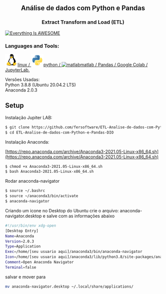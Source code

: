 
<h2 align="center">Análise de dados com Python e Pandas</h3>
<h3 align="center">Extract Transform and Load (ETL)</h2>

[![Everything Is AWESOME](https://i9.ytimg.com/vi_webp/v4SV0CS1qwY/mqdefault.webp?v=613c1819&sqp=CICu8IkG&rs=AOn4CLCyTqfeKHnvpOGD1A8z5TxKrfu-OQ)](https://youtu.be/v4SV0CS1qwY "Everything Is AWESOME")

<h3 align="left">Languages and Tools:</h3>

<p align="left"> 
<a href="https://www.linux.org/" target="_blank"> <img src="https://raw.githubusercontent.com/devicons/devicon/master/icons/linux/linux-original.svg" alt="linux" width="40" height="40"/>linux / </a> 
<a href="https://www.python.org" target="_blank"> <img src="https://raw.githubusercontent.com/devicons/devicon/master/icons/python/python-original.svg" alt="python" width="40" height="40"/>python / </a> 
<a href="https://www.mathworks.com/" target="_blank"> <img src="https://upload.wikimedia.org/wikipedia/commons/2/21/Matlab_Logo.png" alt="matlab" width="40" height="40"/>matlab / </a> 
<a href="https://pandas.pydata.org/pandas-docs/version/0.24/install.html" target="_blank"> Pandas / </a>
<a href="https://colab.research.google.com/" target="_blank"> Google Colab / </a>
<a href="https://jupyter.org/" target="_blank"> JupyterLab. </a>
</p>


Versões Usadas:<br>
Python 3.8.8 (Ubuntu 20.04.2 LTS) <br>
Anaconda 2.0.3 <br>



## Setup

Instalação Jupiter LAB:

```sh
$ git clone https://github.com/fersoftware/ETL-Analise-de-dados-com-Python-e-Pandas-DIO.git
$ cd ETL-Analise-de-dados-com-Python-e-Pandas-DIO
```

Instalação Anaconda: <br>

[https://repo.anaconda.com/archive/Anaconda3-2021.05-Linux-x86_64.sh](https://repo.anaconda.com/archive/Anaconda3-2021.05-Linux-x86_64.sh)


```sh
$ chmod +x Anaconda3-2021.05-Linux-x86_64.sh
$ bash Anaconda3-2021.05-Linux-x86_64.sh
```
Rodar anaconda-navigator
```sh
$ source ~/.bashrc
$ source ~/anaconda3/bin/activate
$ anaconda-navigator
```

Criando um icone no Desktop do Ubuntu
crie o arquivo: anaconda-navigator.desktop e salve com as informações abaixo
```sh
#!/usr/bin/env xdg-open
[Desktop Entry]
Name=Anaconda
Version=2.0.3
Type=Application
Exec=/home/[seu usuario aqui]/anaconda3/bin/anaconda-navigator
Icon=/home/[seu usuario aqui]/anaconda3/lib/python3.8/site-packages/anaconda_navigator/static/images/anaconda-icon-256x256.png
Comment=Open Anaconda Navigator
Terminal=false
```
salvar e mover para
```sh
mv anaconda-navigator.desktop ~/.local/share/applications/
```




